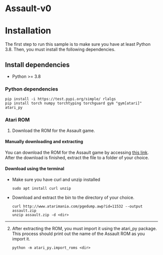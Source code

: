 # Assault-v0

# Installation

The first step to run this sample is to make sure you have at least Python 3.8. Then, you must
install the following dependencies.

## Install dependencies

- Python >= 3.8

### Python dependencies

```shell
pip install -i https://test.pypi.org/simple/ rlalgs
pip install torch numpy torchtyping torchguard gym "gym[atari]" atari_py
```

### Atari ROM

1. Download the ROM for the Assault game.
#### Manually downloading and extracting
You can download the ROM for the Assault game
by accessing [this link](http://www.atarimania.com/pgedump.awp?id=11532).
After the download is finished, extract the file to a folder of your choice.

#### Download using the terminal
- Make sure you have curl and unzip installed
    ```shell
    sudo apt install curl unzip
    ```
- Download and extract the bin to the directory of your choice.
    ```shell
    curl http://www.atarimania.com/pgedump.awp?id=11532 --output assault.zip 
    unzip assault.zip -d <dir>
    ```
----
2. After extracting the ROM, you must import it using the atari_py package. This process should 
print out the name of the Assault ROM as you import it.
    ```shell
    python -m atari_py.import_roms <dir>
    ```

